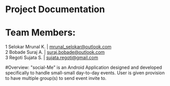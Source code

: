 # Project Documentation

# Team Members:
1  Selokar Mrunal K.  | mrunal_selokar@outlook.com <br/>
2  Bobade Suraj A.    | suraj.bobade@outlook.com <br/>
3  Regoti Sujata S.   | sujata.regoti@gmail.com

#Overview:
  "social-Me" is an Android Application designed and developed specifically to handle small-small day-to-day events. User is given provision to have multiple group(s) to send event invite to.
